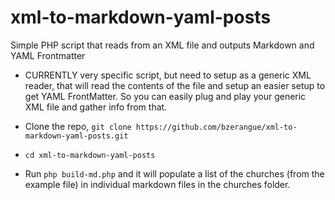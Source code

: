 # xml-to-markdown-yaml-posts
Simple PHP script that reads from an XML file and outputs Markdown and YAML Frontmatter

- CURRENTLY very specific script, but need to setup as a generic XML reader, that will read the contents of the file and setup an easier setup to get YAML FrontMatter. So you can easily plug and play your generic XML file and gather info from that.


- Clone the repo, `git clone https://github.com/bzerangue/xml-to-markdown-yaml-posts.git`
- `cd xml-to-markdown-yaml-posts`
- Run `php build-md.php` and it will populate a list of the churches (from the example file) in individual markdown files in the churches folder.
